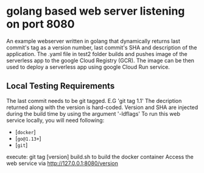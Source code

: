 # golang based web server listening on port 8080
An example  webserver written in golang that dynamically returns last commit's tag as a version number, last commit's SHA and description of the application.
The .yaml file in test2 folder builds and pushes image of the serverless app to the google Cloud Registry (GCR).
The image can be then used to deploy a serverless app using google Cloud Run service.


## Local Testing Requirements
The last commit needs to be git tagged. E.G 'git tag 1.1'
The decription returned along with the version is hard-coded. Version and SHA are injected during the build time by using the argument '-ldflags'
To run this web service locally, you will need following:
- [`docker`]
- [`go@1.13+`]
- [`git`]

execute: 
git tag [version]
build.sh to build the docker container
Access the web service via 
http://127.0.0.1:8080/version

